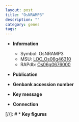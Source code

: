 ```yaml
---
layout: post
title: "OsNRAMP3"
description: ""
category: genes
tags: 
---
```


* **Information**  
    + Symbol: OsNRAMP3  
    + MSU: [LOC_Os06g46310](http://rice.uga.edu/cgi-bin/ORF_infopage.cgi?orf=LOC_Os06g46310)  
    + RAPdb: [Os06g0676000](http://rapdb.dna.affrc.go.jp/viewer/gbrowse_details/irgsp1?name=Os06g0676000)  

* **Publication**  

* **Genbank accession number**  

* **Key message**  

* **Connection**  

[//]: # * **Key figures**  


